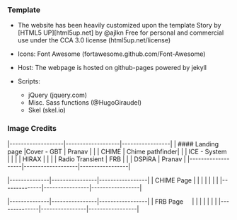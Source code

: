 
### Template
- The website has been heavily customized upon the template Story by [HTML5 UP][html5up.net] by @ajlkn
          Free for personal and commercial use under the CCA 3.0 license (html5up.net/license)
- Icons:	Font Awesome (fortawesome.github.com/Font-Awesome)

- Host:		The webpage is hosted on github-pages powered by jekyll

- Scripts:
	-	jQuery (jquery.com)
	- 	Misc. Sass functions (@HugoGiraudel)
	-	Skel (skel.io)

### Image Credits

|-------------------|-------------------|-----------------|
| #### Landing page |Cover - GBT		| Pranav 	  	  |
|	       	    	| CHIME				| Chime pathfinder|
|	       	    	| ICE - System		| 				  |
|	       	  	 	| HIRAX				|				  |
|	       		    | Radio Transient	| FRB			  |
|	       		    | DSPiRA   			| Pranav		  |
|-------------------|-------------------|-----------------|

|--------------|----------------|-----------------|
| CHIME Page   |				|				  | 
|			   |				|		   		  |
|--------------|----------------|-----------------|

|--------------|----------------|-----------------|
| FRB Page     |				|				  |
|	  		     |			|					  |
|--------------|----------------|-----------------|
